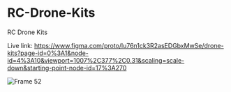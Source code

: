 # RC-Drone-Kits
RC Drone Kits

Live link: https://www.figma.com/proto/lu76n1ck3R2asEDGbxMwSe/drone-kits?page-id=0%3A1&node-id=4%3A10&viewport=1007%2C377%2C0.31&scaling=scale-down&starting-point-node-id=17%3A270

![Frame 52](https://user-images.githubusercontent.com/79252220/189866902-3283238c-8685-41d8-adc2-a85dbf7435ae.png)
